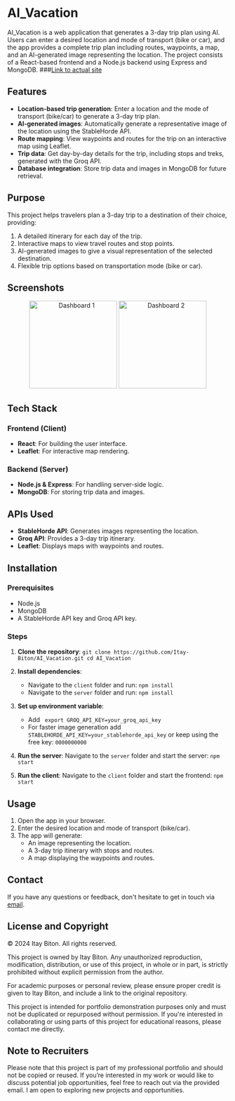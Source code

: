 
# AI_Vacation

AI_Vacation is a web application that generates a 3-day trip plan using AI. Users can enter a desired location and mode of transport (bike or car), and the app provides a complete trip plan including routes, waypoints, a map, and an AI-generated image representing the location. The project consists of a React-based frontend and a Node.js backend using Express and MongoDB.
###[Link to actual site](https://ai-vacation.vercel.app)

## Features
- **Location-based trip generation**: Enter a location and the mode of transport (bike/car) to generate a 3-day trip plan.
- **AI-generated images**: Automatically generate a representative image of the location using the StableHorde API.
- **Route mapping**: View waypoints and routes for the trip on an interactive map using Leaflet.
- **Trip data**: Get day-by-day details for the trip, including stops and treks, generated with the Groq API.
- **Database integration**: Store trip data and images in MongoDB for future retrieval.

## Purpose
This project helps travelers plan a 3-day trip to a destination of their choice, providing:
1. A detailed itinerary for each day of the trip.
2. Interactive maps to view travel routes and stop points.
3. AI-generated images to give a visual representation of the selected destination.
4. Flexible trip options based on transportation mode (bike or car).

## Screenshots
<p align="center">
   <img src="./Screenshots/Dashboard1.png" alt="Dashboard 1" width="200"/> 
   <img src="./Screenshots/Dashboard2.png" alt="Dashboard 2" width="200"/> 
</p>

## Tech Stack
### Frontend (Client)
- **React**: For building the user interface.
- **Leaflet**: For interactive map rendering.
  
### Backend (Server)
- **Node.js & Express**: For handling server-side logic.
- **MongoDB**: For storing trip data and images.

## APIs Used
- **StableHorde API**: Generates images representing the location.
- **Groq API**: Provides a 3-day trip itinerary.
- **Leaflet**: Displays maps with waypoints and routes.
  
## Installation
### Prerequisites
- Node.js
- MongoDB
- A StableHorde API key and Groq API key.

### Steps
1. **Clone the repository**:
   `
   git clone https://github.com/Itay-Biton/AI_Vacation.git
   cd AI_Vacation
   `

2. **Install dependencies**:
   - Navigate to the `client` folder and run:
     `npm install`
   - Navigate to the `server` folder and run:
     `npm install`

3. **Set up environment variable**:
   - Add ` export GROQ_API_KEY=your_groq_api_key`
   - For faster image generation add `STABLEHORDE_API_KEY=your_stablehorde_api_key`
     or keep using the free key: `0000000000`

5. **Run the server**:
   Navigate to the `server` folder and start the server:
   `npm start`

6. **Run the client**:
   Navigate to the `client` folder and start the frontend:
   `npm start`

## Usage
1. Open the app in your browser.
2. Enter the desired location and mode of transport (bike/car).
3. The app will generate:
   - An image representing the location.
   - A 3-day trip itinerary with stops and routes.
   - A map displaying the waypoints and routes.

## Contact

If you have any questions or feedback, don't hesitate to get in touch via [email](mailto:itaybit10@gmail.com).


## License and Copyright

© 2024 Itay Biton. All rights reserved.

This project is owned by Itay Biton. Any unauthorized reproduction, modification, distribution, or use of this project, in whole or in part, is strictly prohibited without explicit permission from the author.

For academic purposes or personal review, please ensure proper credit is given to Itay Biton, and include a link to the original repository.

This project is intended for portfolio demonstration purposes only and must not be duplicated or repurposed without permission. If you're interested in collaborating or using parts of this project for educational reasons, please contact me directly.


## Note to Recruiters

Please note that this project is part of my professional portfolio and should not be copied or reused. If you’re interested in my work or would like to discuss potential job opportunities, feel free to reach out via the provided email. I am open to exploring new projects and opportunities.
